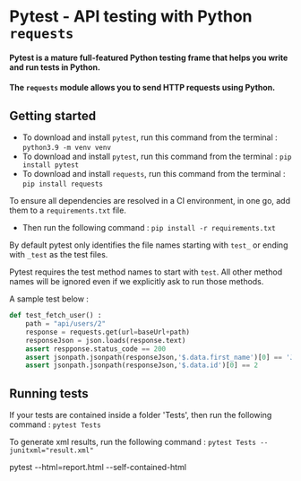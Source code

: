 # Pytest - API testing with Python `requests`

#### Pytest is a mature full-featured Python testing frame that helps you write and run tests in Python.

#### The `requests` module allows you to send HTTP requests using Python.

## Getting started

       
* To download and install `pytest`, run this command from the terminal : `python3.9 -m venv venv`
* To download and install `pytest`, run this command from the terminal : `pip install pytest`
* To download and install `requests`, run this command from the terminal : `pip install requests`

To ensure all dependencies are resolved in a CI environment, in one go, add them to a `requirements.txt` file.
* Then run the following command : `pip install -r requirements.txt`

By default pytest only identifies the file names starting with `test_` or ending with `_test` as the test files.

Pytest requires the test method names to start with `test`. All other method names will be ignored even if we explicitly ask to run those methods.

A sample test below :

```python
def test_fetch_user() :
    path = "api/users/2"
    response = requests.get(url=baseUrl+path)
    responseJson = json.loads(response.text)
    assert respponse.status_code == 200
    assert jsonpath.jsonpath(responseJson,'$.data.first_name')[0] == 'Janet'
    assert jsonpath.jsonpath(responseJson,'$.data.id')[0] == 2

```
## Running tests

If your tests are contained inside a folder 'Tests', then run the following command : `pytest Tests` 

To generate xml results, run the following command : `pytest Tests --junitxml="result.xml"`

 pytest --html=report.html --self-contained-html
